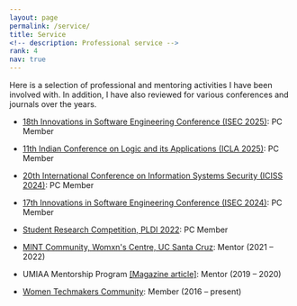 ```yaml
---
layout: page
permalink: /service/
title: Service
<!-- description: Professional service -->
rank: 4
nav: true
---
```


Here is a selection of professional and mentoring activities I have been involved with. In addition, I have also reviewed for various conferences and journals over the years. 

<ul style="text-align:left">
	<li><p><a href="https://conf.researchr.org/home/isec-2025" target="_blank">18th Innovations in Software Engineering Conference (ISEC 2025)</a>: PC Member</p></li>
	<li><p><a href="https://logicindia.org/icla/icla2025/" target="_blank">11th Indian Conference on Logic and its Applications (ICLA 2025)</a>: PC Member</p></li>
	<li><p><a href="https://iciss.isrdc.in" target="_blank">20th International Conference on Information Systems Security (ICISS 2024)</a>: PC Member</p></li>
	<li><p><a href="https://conf.researchr.org/home/isec-2024" target="_blank">17th Innovations in Software Engineering Conference (ISEC 2024)</a>: PC Member</p></li>
	<li><p><a href="https://pldi22.sigplan.org/track/pldi-2022-SRC" target="_blank">Student Research Competition, PLDI 2022</a>: PC Member</p></li>
	<li><p><a href="https://womenscenter.ucsc.edu/get-involved/mint-gallery-page.html" target="_blank">MINT Community, Womxn's Centre, UC Santa Cruz</a>: Mentor (2021 &ndash; 2022)</p></li>
	<li><p>UMIAA Mentorship Program <a href="http://alumnus.alumni.umich.edu/um-club-india-mentorship/" target="_blank">[Magazine article]</a>: Mentor (2019 &ndash; 2020)</p></li>
	<li><p><a href="https://www.womentechmakers.com" target="_blank">Women Techmakers Community</a>: Member (2016 &ndash; present)</p></li>
</ul>